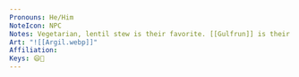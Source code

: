 ```yaml
---
Pronouns: He/Him
NoteIcon: NPC
Notes: Vegetarian, lentil stew is their favorite. [[Gulfrun]] is their ✨ husband ✨.
Art: "![[Argil.webp]]"
Affiliation: 
Keys: 😄🤝
---
```

